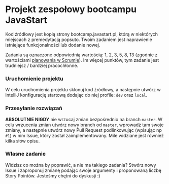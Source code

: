 # Projekt zespołowy bootcampu JavaStart

Kod źródłowy jest kopią strony bootcamp.javastart.pl, którą w niektórych miejscach z premedytacją popsuto. Twoim
zadaniem jest naprawienie istniejące funkcjonalności lub dodanie nowej.

Zadania są oznaczone odpowiednią wartością: 1, 2, 3, 5, 8, 13 (zgodnie z
wartościami [planowania w Scrumie](https://en.wikipedia.org/wiki/Planning_poker)). Im więcej punktów, tym zadanie jest
trudniejsz / bardziej pracochłonne.

### Uruchomienie projektu

W celu uruchomienia projektu sklonuj kod źródłowy, a następnie utwórz w IntelliJ konfigurację startową dodając do niej
profile: `dev` oraz `local`.

### Przesyłanie rozwiązań

**ABSOLUTNIE NIGDY** nie wrzucaj zmian bezpośrednio na branch `master`. W celu wrzucenia zmian utwórz nowy branch
od `master`, wprowadź tam swoje zmiany, a następnie utwórz nowy Pull Request podlinkowując (wpisując np `#1`) w nim Issue, który został
 zaimplementowany. Mile widziane jest również kilka słów opisu.
 
 ### Własne zadanie
 
 Widzisz co można by poprawić, a nie ma takiego zadania? Stwórz nowy Issue i zaproponuj zmianę podając swoje argumenty i proponowaną liczbę Story Pointów. Jesteśmy chętni do dyskusji :)
